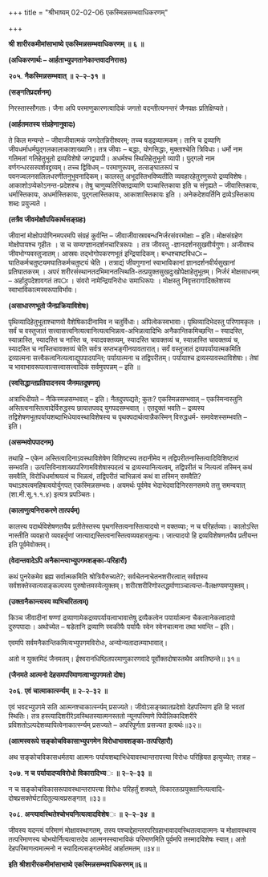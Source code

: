 +++
title = "श्रीभाष्यम् 02-02-06 एकस्मिन्नसम्भवाधिकरणम्"

+++
<div claऽऽ="elementor-widget-container">

**श्री** **शारीरकमीमांसाभाष्ये** **एकस्मिन्नसम्भवाधिकरणम्** **॥** **६** **॥**

**(अधिकरणार्थः – आर्हताभ्युपगतानेकान्तवादनिरासः)**

**२०५**. **नैकस्मिन्नसम्भवात्** **॥** **२**–**२**–**३१** **॥**

**(सङ्गतिप्रदर्शनम्)**

निरस्तास्सौगताः। जैना अपि परमाणुकारणत्वादिकं जगतो वदन्तीत्यनन्तरं जैनपक्षः प्रतिक्षिप्यते।

**(आर्हतमतस्य संग्रहेणानुवादः)**

ते किल मन्यन्ते – जीवाजीवात्मकं जगदेतन्निरीश्वरम्; तच्च षड्द्रव्यात्मकम्। तानि च द्रव्याणि जीवधर्माधर्मपुद्गलकालाकाशाख्यानि। तत्र जीवाः – बद्धाः, योगसिद्धाः, मुक्ताश्चेति त्रिविधाः। धर्मो नाम गतिमतां गतिहेतुभूतो द्रव्यविशेषो जगद्व्यापी। अधर्मश्च स्थितिहेतुभूतो व्यापी। पुद्गलो नाम वर्णगन्धरसस्पर्शवद्द्रव्यम्। तच्च द्विविधम् – परमाणुरूपम्, तत्सङ्घातरूपं च पवनज्वलनसलिलधरणीतनुभुवनादिकम्। कालस्तु अभूदस्तिभविष्यतीति व्यवहारहेतुरणुरूपो द्रव्यविशेषः। आकाशोऽप्येकोऽनन्त-प्रदेशश्च। तेषु चाणुव्यतिरिक्तद्रव्याणि पञ्चास्तिकाया इति च संगृह्यते – जीवास्तिकायः, धर्मास्तिकायः, अधर्मास्तिकायः, पुद्गलास्तिकायः, आकाशास्तिकायः इति । अनेकदेशवर्तिनि द्रव्येऽस्तिकाय शब्दः प्रयुज्यते ।

**(तत्रैव जीवमोक्षौपयिकार्थसङ्ग्रहः)**

जीवानां मोक्षोपयोगिनमपरमपि संग्रहं कुर्वन्ति – जीवाजीवास्रवबन्धनिर्जरसंवरमोक्षाः – इति। मोक्षसंग्रहेण मोक्षोपायश्च गृहीतः । स च सम्यग्ज्ञानदर्शनचारित्ररूपः । तत्र जीवस्तु -ज्ञानदर्शनसुखवीर्यगुणः। अजीवश्च जीवभोग्यवस्तुजातम्। आस्रवः तद्भोगोपकरणभूतं इन्द्रियादिकम्। बन्धश्चाष्टविध**ः –** घातिकर्मचतुष्टयमघातिकर्मचतुष्टयं चेति । तत्राद्यं जीवगुणानां स्वाभाविकानां ज्ञानदर्शनवीर्यसुखानां प्रतिघातकरम् । अपरं शरीरसंस्थानतदभिमानतत्स्थिति-तत्प्रयुक्तसुखदुःखोपेक्षाहेतुभूतम्। निर्जरं मोक्षसाधनम् – अर्हादुपदेशावगतं तप**ः** । संवरो नामेन्द्रियनिरोधः समाधिरूपः । मोक्षस्तु निवृत्तरागादिक्लेशस्य स्वाभाविकात्मस्वरूपाविर्भावः।

**(असाधारणभूतो जैनप्रक्रियाविशेषः)**

पृथिव्यादिहेतुभूताश्चाणवो वैशेषिकादीनामिव न चतुर्विधाः। अपित्वेकस्वभावाः। पृथिव्यादिभेदस्तु परिणामकृतः । सर्वं च वस्तुजातं सत्त्वासत्त्वनित्यत्वानित्यत्वभिन्नत्व-अभिन्नत्वादिभिः अनैकान्तिकमिच्छन्ति – स्यादस्ति, स्यान्नास्ति, स्यादस्ति च नास्ति च, स्यादवक्तव्यम्, स्यादस्ति चावक्तव्यं च, स्यान्नास्ति चावक्तव्यं च, स्यादस्ति च नास्तिचावक्तव्यं चेति सर्वत्र सप्तभङ्गीनयावतारात्। सर्वं वस्तुजातं द्रव्यपर्यायात्मकमिति द्रव्यात्मना सत्त्वैकत्वनित्यत्वाद्युपपादयन्ति; पर्यायात्मना च तद्विपरीतम्। पर्यायाश्च द्रव्यस्यावस्थाविशेषाः। तेषां च भावाभावरूपत्वात्सत्त्वासत्त्वादिकं सर्वमुपपन्नम् – इति ॥

**(स्वसिद्धान्तप्रतिपादनस्य जैनमतदूषणम्)**

अत्राभिधीयते – नैकिस्मन्नसम्भवात् – इति। नैतदुपपद्यते; कुतः? एकस्मिन्नसम्भवात् – एकस्मिन्वस्तुनि अस्तित्वनास्तित्वादेर्विरुद्धस्य छायातपवद् युगपदसम्भवात् । एतदुक्तं भवति – द्रव्यस्य तद्विशेषणभूतपर्यायशब्दाभिधेयावस्थाविशेषस्य च पृथक्पदार्थत्वान्नैकस्मिन् विरुद्धधर्म- समावेशस्सम्भवति – इति।

**(असम्भवोपपादनम्)**

तथाहि – एकेन अस्तित्वादिनाऽवस्थाविशेषेण विशिष्टस्य तदानीमेव न तद्विपरीतनास्तित्वादिविशिष्टत्वं सम्भवति। उत्पत्तिविनाशाख्यपरिणामविशेषास्पदत्वं च द्रव्यस्यानित्यत्वम्, तद्विपरीतं च नित्यत्वं तस्मिन् कथं समवैति, विरोधिधर्माश्रयत्वं च भिन्नत्वं, तद्विपरीतं चाभिन्नत्वं कथं वा तस्मिन् समवैति? यथाऽश्वत्वमहिषत्वयोर्युगपत् एकस्मिन्नसम्भवः। अयमर्थः पूर्वमेव भेदाभेदवादिनिरसनसमये तत्तु समन्वयात् (शा.मी.सू.१.१.४) इत्यत्र प्रपञ्चितः।

**(कालाणुत्वनिराकरणे तात्पर्यम्)**

कालस्य पदार्थविशेषणतयैव प्रतीतेस्तस्य पृथगस्तित्वनास्तित्वादयो न वक्तव्याः; न च परिहर्तव्याः। कालोऽस्ति नास्तीति व्यवहारो व्यवहर्तॄणां जात्याद्यस्तित्वनास्तित्वव्यवहारतुल्यः। जात्यादयो हि द्रव्यविशेषणतयैव प्रतीयन्त इति पूर्वमेवोक्तम्।

**(वेदान्तवादेऽपि अनैकान्त्याभ्युपगमशङ्का-परिहारौ)**

कथं पुनरेकमेव ब्रह्म सर्वात्मकमिति श्रोत्रियैरुच्यते?; सर्वचेतनाचेतनशरीरत्वात् सर्वज्ञस्य सर्वशक्तेस्सत्यसङ्कल्पस्य पुरुषोत्तमस्येत्युक्तम्। शरीरशरीरिणोस्तद्धर्माणाञ्चात्यन्त-वैलक्षण्यमप्युक्तम्।

**(उक्तानैकान्त्यस्य व्यभिचरितत्वम्)**

किञ्च जीवादीनां षण्णां द्रव्याणामेकद्रव्यपर्यायत्वाभावात्तेषु द्रव्यैकत्वेन पयार्यात्मना चैकत्वानेकत्वादयो दुरुपपादाः। अथोच्येत – षडेतानि द्रव्याणि स्वकीयैः पर्यायैः स्वेन स्वेनचात्मना तथा भवन्ति – इति।

एवमपि सर्वमनैकान्तिकमित्यभ्युपगमविरोधः, अन्योन्यतादात्म्याभावात्।

अतो न युक्तमिदं जैनमतम्। ईश्वरानधिष्ठितपरमाणुकारणवादे पूर्वोक्तदोषास्तथैव अवतिष्ठन्ते॥ ३१॥

**(जैनमते आत्मनो देहसमपरिमाणत्वाभ्युपगमतो दोषः)**

**२०६**. **एवं** **चात्माकार्त्स्न्यम्** **॥** **२**–**२**–**३२** **॥**

एवं भवदभ्युपगमे सति आत्मनश्चाकार्त्स्न्यम् प्रसज्यते। जीवोऽसङ्ख्यातप्रदेशो देहपरिमाण इति हि भवतां स्थितिः। तत्र हस्त्यादिशरीरेऽवस्थितस्यात्मनस्ततो न्यूनपरिमाणे पिपीलिकादिशरीरे प्रविशतोऽल्पदेशव्यापित्वेनाकार्त्स्न्यम् प्रसज्यते – अपरिपूर्णता प्रसज्यत इत्यर्थः॥३२॥

**(आत्मस्वरूपे सङ्कोचविकासाभ्युपगमेन विरोधाभावशङ्का-तत्परिहारौ)**

अथ सङ्कोचविकासधर्मतया आत्मनः पर्यायशब्दाभिधेयावस्थान्तरापत्त्या विरोधः परिह्रियत इत्युच्येत; तत्राह –

**२०७**. **न** **च** **पर्यायादप्यविरोधो** **विकारादिभ्य**ः **॥** **२**–**२**–**३३** **॥**

न च सङ्कोचविकासरूपावस्थान्तरापत्त्या विरोधः परिहर्तुं शक्यते, विकारतत्प्रयुक्तानित्यत्वादि-दोषप्रसक्तेर्घटादितुल्यत्वप्रसङ्गात् ॥३३॥

**२०८**. **अन्त्यावस्थितेश्चोभयनित्यत्वादविशेष**ः **॥** **२**–**२**–**३४** **॥**

जीवस्य यदन्त्यं परिमाणं मोक्षावस्थागतम्, तस्य पश्चाद्देहान्तरपरिग्रहाभावादवस्थितत्वादात्मनः च मोक्षावस्थस्य तत्परिमाणस्य चोभयोर्नित्यत्वात्तदेव आत्मनस्स्वाभाविकं परिमाणमिति पूर्वमपि तस्मादविशेषः स्यात्। अतो देहपरिमाणत्वमात्मनो न स्यादित्यसङ्गतमेवेदं आर्हातमतम् ॥३४॥

**इति** **श्रीशारीरकमीमांसाभाष्ये** **एकस्मिन्नसम्भवाधिकरणम्॥६॥**

</div>
